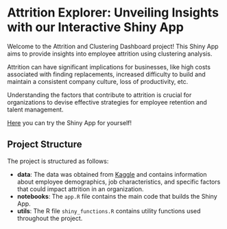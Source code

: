 # Attrition Explorer: Unveiling Insights with our Interactive Shiny App

Welcome to the Attrition and Clustering Dashboard project! This Shiny App aims to provide insights into employee attrition using clustering analysis.

Attrition can have significant implications for businesses, like high costs associated with finding replacements, increased difficulty to build and maintain a consistent company culture, loss of productivity, etc.

Understanding the factors that contribute to attrition is crucial for organizations to devise effective strategies for employee retention and talent management.

[Here](https://francisca-palacios-c.shinyapps.io/shiny_project/) you can try the Shiny App for yourself!

## Project Structure

The project is structured as follows:

-   **data**: The data was obtained from [Kaggle](https://www.kaggle.com/datasets/thedevastator/employee-attrition-and-factors) and contains information about employee demographics, job characteristics, and specific factors that could impact attrition in an organization.
-   **notebooks**: The `app.R` file contains the main code that builds the Shiny App.
-   **utils**: The R file `shiny_functions.R` contains utility functions used throughout the project.
